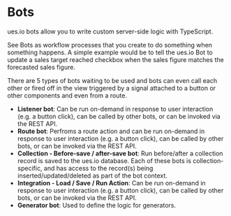 # Bots

ues.io bots allow you to write custom server-side logic with TypeScript.

See Bots as workflow processes that you create to do something when something happens. A simple example would be to tell the ues.io Bot to update a sales target reached checkbox when the sales figure matches the forecasted sales figure.

There are 5 types of bots waiting to be used and bots can even call each other or fired off in the view triggered by a signal attached to a button or other components and even from a route.

-   **Listener bot**: Can be run on-demand in response to user interaction (e.g. a button click), can be called by other bots, or can be invoked via the REST API.
-   **Route bot**: Perfroms a route action and can be run on-demand in response to user interaction (e.g. a button click), can be called by other bots, or can be invoked via the REST API.
-   **Collection - Before-save / after-save bot**: Run before/after a collection record is saved to the ues.io database. Each of these bots is collection-specific, and has access to the record(s) being inserted/updated/deleted as part of the bot context.
-   **Integration - Load / Save / Run Action**: Can be run on-demand in response to user interaction (e.g. a button click), can be called by other bots, or can be invoked via the REST API.
-   **Generator bot**: Used to define the logic for generators.
